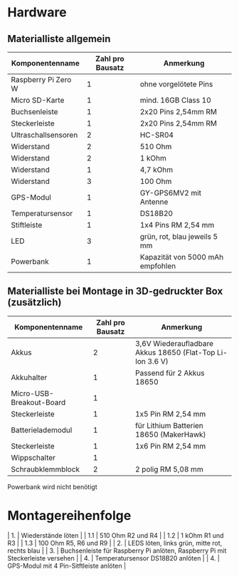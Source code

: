 # Hardware

## Materialliste allgemein

| Komponentenname | Zahl pro Bausatz | Anmerkung |
| --- | --- | --- |
| Raspberry Pi Zero W | 1 | ohne vorgelötete Pins|
| Micro SD-Karte | 1 | mind. 16GB Class 10 |
| Buchsenleiste | 1 | 2x20 Pins 2,54mm RM |
| Steckerleiste | 1 | 2x20 Pins 2,54mm RM |
| Ultraschallsensoren | 2 | HC-SR04 |
| Widerstand | 2 | 510 Ohm |
| Widerstand | 2 | 1 kOhm |
| Widerstand | 1 | 4,7 kOhm |
| Widerstand | 3 | 100 Ohm |
| GPS-Modul | 1 | GY-GPS6MV2 mit Antenne |
| Temperatursensor | 1 | DS18B20 |
| Stiftleiste | 1 | 1x4 Pins RM 2,54 mm |
| LED | 3 | grün, rot, blau jeweils 5 mm |
| Powerbank | 1 | Kapazität von 5000 mAh empfohlen |


## Materialliste bei Montage in 3D-gedruckter Box (zusätzlich)

| Komponentenname | Zahl pro Bausatz | Anmerkung |
| --- | --- | --- |
| Akkus | 2 | 3,6V Wiederaufladbare Akkus 18650 (Flat-Top Li-Ion 3.6 V) |
| Akkuhalter | 1 | Passend für 2 Akkus 18650 |
| Micro-USB-Breakout-Board | 1 | |
| Steckerleiste | 1 | 1x5 Pin RM 2,54 mm |
| Batterielademodul | 1 | für Lithium Batterien 18650 (MakerHawk) |
| Steckerleiste | 1 | 1x6 Pin RM 2,54 mm |
| Wippschalter | 1 | |
| Schraubklemmblock | 2 | 2 polig RM 5,08 mm |

Powerbank wird nicht benötigt

# Montagereihenfolge

| 1. | Wiederstände löten |
| 1.1 | 510 Ohm R2 und R4 |
| 1.2 | 1 kOhm R1 und R3 |
| 1.3 | 100 Ohm R5, R6 und R9 |
| 2. | LEDS löten, links grün, mitte rot, rechts blau |
| 3. | Buchsenleiste für Raspberry Pi anlöten, Raspberry Pi mit Steckerleiste versehen |
| 4. | Temperatursensor DS18B20 anlöten |
| 4. | GPS-Modul mit 4 Pin-Sitftleiste anlöten | 

